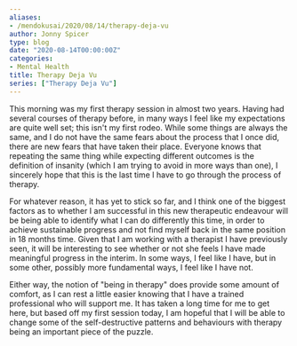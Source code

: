 ```yaml
---
aliases:
- /mendokusai/2020/08/14/therapy-deja-vu
author: Jonny Spicer
type: blog
date: "2020-08-14T00:00:00Z"
categories:
- Mental Health
title: Therapy Deja Vu
series: ["Therapy Deja Vu"]
---
```

This morning was my first therapy session in almost two years. Having had several courses of therapy before, in many
ways I feel like my expectations are quite well set; this isn't my first rodeo. While some things are always the same,
and I do not have the same fears about the process that I once did, there are new fears that have taken their place.
Everyone knows that repeating the same thing while expecting different outcomes is the definition of insanity (which I
am trying to avoid in more ways than one), I sincerely hope that this is the last time I have to go through the process
of therapy.

For whatever reason, it has yet to stick so far, and I think one of the biggest factors as to whether I am successful
in this new therapeutic endeavour will be being able to identify what I can do differently this time, in order to
achieve sustainable progress and not find myself back in the same position in 18 months time. Given that I am working
with a therapist I have previously seen, it will be interesting to see whether or not she feels I have made meaningful
progress in the interim. In some ways, I feel like I have, but in some other, possibly more fundamental ways, I feel
like I have not.

Either way, the notion of "being in therapy" does provide some amount of comfort, as I can rest a little easier knowing
that I have a trained professional who will support me. It has taken a long time for me to get here, but based off my
first session today, I am hopeful that I will be able to change some of the self-destructive patterns and behaviours
with therapy being an important piece of the puzzle.
